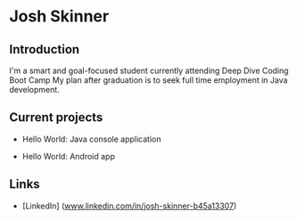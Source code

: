 # Josh Skinner

## Introduction

 I'm a smart and goal-focused student currently attending Deep Dive
Coding Boot Camp
 My plan after graduation is to seek full time employment in Java
development.
 
## Current projects

* Hello World: Java console application

* Hello World: Android app

## Links

* [LinkedIn] (www.linkedin.com/in/josh-skinner-b45a13307)